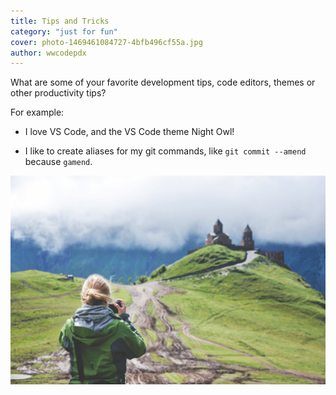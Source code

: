 ```yaml
---
title: Tips and Tricks
category: "just for fun"
cover: photo-1469461084727-4bfb496cf55a.jpg
author: wwcodepdx
---
```


What are some of your favorite development tips, code editors, themes or other productivity tips?

For example: 

* I love VS Code, and the VS Code theme Night Owl!

* I like to create aliases for my git commands, like `git commit --amend` because `gamend`.

![unsplash.com](./photo-1469461084727-4bfb496cf55a.jpg)
